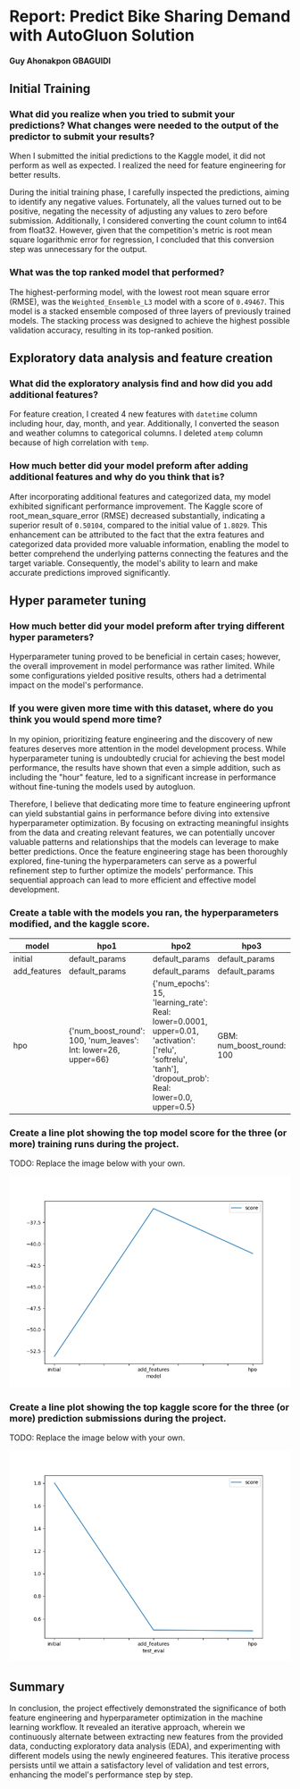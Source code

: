# Report: Predict Bike Sharing Demand with AutoGluon Solution
#### Guy Ahonakpon GBAGUIDI

## Initial Training
### What did you realize when you tried to submit your predictions? What changes were needed to the output of the predictor to submit your results?

When I submitted the initial predictions to the Kaggle model, it did not perform as well as expected. I realized the need for feature engineering for better results.

During the initial training phase, I carefully inspected the predictions, aiming to identify any negative values. Fortunately, all the values turned out to be positive, negating the necessity of adjusting any values to zero before submission. Additionally, I considered converting the count column to int64 from float32. However, given that the competition's metric is root mean square logarithmic error for regression, I concluded that this conversion step was unnecessary for the output.

### What was the top ranked model that performed?

The highest-performing model, with the lowest root mean square error (RMSE), was the `Weighted_Ensemble_L3` model with a score of `0.49467`. This model is a stacked ensemble composed of three layers of previously trained models. The stacking process was designed to achieve the highest possible validation accuracy, resulting in its top-ranked position.

## Exploratory data analysis and feature creation
### What did the exploratory analysis find and how did you add additional features?

For feature creation, I created 4 new features with `datetime` column including hour, day, month, and year. Additionally, I converted the season and weather columns to categorical columns. I deleted `atemp` column because of high correlation with `temp`.

### How much better did your model preform after adding additional features and why do you think that is?

After incorporating additional features and categorized data, my model exhibited significant performance improvement. The Kaggle score of root_mean_square_error (RMSE) decreased substantially, indicating a superior result of `0.50104`, compared to the initial value of `1.8029`. This enhancement can be attributed to the fact that the extra features and categorized data provided more valuable information, enabling the model to better comprehend the underlying patterns connecting the features and the target variable. Consequently, the model's ability to learn and make accurate predictions improved significantly.

## Hyper parameter tuning
### How much better did your model preform after trying different hyper parameters?

Hyperparameter tuning proved to be beneficial in certain cases; however, the overall improvement in model performance was rather limited. While some configurations yielded positive results, others had a detrimental impact on the model's performance.

### If you were given more time with this dataset, where do you think you would spend more time?

In my opinion, prioritizing feature engineering and the discovery of new features deserves more attention in the model development process. While hyperparameter tuning is undoubtedly crucial for achieving the best model performance, the results have shown that even a simple addition, such as including the "hour" feature, led to a significant increase in performance without fine-tuning the models used by autogluon.

Therefore, I believe that dedicating more time to feature engineering upfront can yield substantial gains in performance before diving into extensive hyperparameter optimization. By focusing on extracting meaningful insights from the data and creating relevant features, we can potentially uncover valuable patterns and relationships that the models can leverage to make better predictions. Once the feature engineering stage has been thoroughly explored, fine-tuning the hyperparameters can serve as a powerful refinement step to further optimize the models' performance. This sequential approach can lead to more efficient and effective model development.

### Create a table with the models you ran, the hyperparameters modified, and the kaggle score.
|model|hpo1|hpo2|hpo3|score|
|--|--|--|--|--|
|initial|default_params|default_params|default_params|1.80290|
|add_features|default_params|default_params|default_params|0.50104|
|hpo|{'num_boost_round': 100, 'num_leaves': Int: lower=26, upper=66}|{'num_epochs': 15, 'learning_rate': Real: lower=0.0001, upper=0.01, 'activation': ['relu', 'softrelu', 'tanh'], 'dropout_prob': Real: lower=0.0, upper=0.5}|GBM: num_boost_round: 100|0.49467|

### Create a line plot showing the top model score for the three (or more) training runs during the project.

TODO: Replace the image below with your own.

![model_train_score.png](img/model_train_score.png)

### Create a line plot showing the top kaggle score for the three (or more) prediction submissions during the project.

TODO: Replace the image below with your own.

![model_test_score.png](img/model_test_score.png)

## Summary

In conclusion, the project effectively demonstrated the significance of both feature engineering and hyperparameter optimization in the machine learning workflow. It revealed an iterative approach, wherein we continuously alternate between extracting new features from the provided data, conducting exploratory data analysis (EDA), and experimenting with different models using the newly engineered features. This iterative process persists until we attain a satisfactory level of validation and test errors, enhancing the model's performance step by step.
